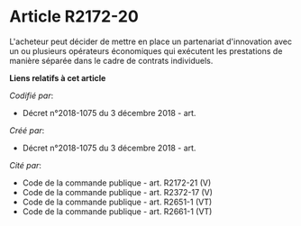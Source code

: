 # Article R2172-20

L'acheteur peut décider de mettre en place un partenariat d'innovation avec un ou plusieurs opérateurs économiques qui
exécutent les prestations de manière séparée dans le cadre de contrats individuels.

**Liens relatifs à cet article**

_Codifié par_:

  - Décret n°2018-1075 du 3 décembre 2018 - art.

_Créé par_:

  - Décret n°2018-1075 du 3 décembre 2018 - art.

_Cité par_:

  - Code de la commande publique - art. R2172-21 (V)
  - Code de la commande publique - art. R2372-17 (V)
  - Code de la commande publique - art. R2651-1 (VT)
  - Code de la commande publique - art. R2661-1 (VT)
